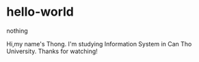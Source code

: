 # hello-world
nothing

Hi,my name's Thong. I'm studying Information System in Can Tho University. Thanks for watching!
